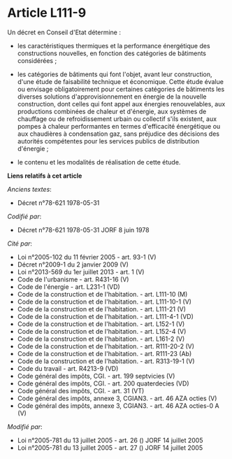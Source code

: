 # Article L111-9

Un décret en Conseil d'Etat détermine :

- les caractéristiques thermiques et la performance énergétique des constructions nouvelles, en fonction des catégories de
bâtiments considérées ;

- les catégories de bâtiments qui font l'objet, avant leur construction, d'une étude de faisabilité technique et économique.
Cette étude évalue ou envisage obligatoirement pour certaines catégories de bâtiments les diverses solutions
d'approvisionnement en énergie de la nouvelle construction, dont celles qui font appel aux énergies renouvelables, aux
productions combinées de chaleur et d'énergie, aux systèmes de chauffage ou de refroidissement urbain ou collectif s'ils
existent, aux pompes à chaleur performantes en termes d'efficacité énergétique ou aux chaudières à condensation gaz, sans
préjudice des décisions des autorités compétentes pour les services publics de distribution d'énergie ;

- le contenu et les modalités de réalisation de cette  étude.

**Liens relatifs à cet article**

_Anciens textes_:

  - Décret n°78-621 1978-05-31

_Codifié par_:

  - Décret n°78-621 1978-05-31 JORF 8 juin 1978

_Cité par_:

  - Loi n°2005-102 du 11 février 2005 - art. 93-1 (V)
  - Décret n°2009-1 du 2 janvier 2009 (V)
  - Loi n°2013-569 du 1er juillet 2013 - art. 1 (V)
  - Code de l'urbanisme - art. R431-16 (V)
  - Code de l'énergie - art. L231-1 (VD)
  - Code de la construction et de l'habitation. - art. L111-10 (M)
  - Code de la construction et de l'habitation. - art. L111-10-1 (V)
  - Code de la construction et de l'habitation. - art. L111-21 (V)
  - Code de la construction et de l'habitation. - art. L111-4-1 (VD)
  - Code de la construction et de l'habitation. - art. L152-1 (V)
  - Code de la construction et de l'habitation. - art. L152-4 (V)
  - Code de la construction et de l'habitation. - art. L161-2 (V)
  - Code de la construction et de l'habitation. - art. R111-20-2 (V)
  - Code de la construction et de l'habitation. - art. R111-23 (Ab)
  - Code de la construction et de l'habitation. - art. R313-19-1 (V)
  - Code du travail - art. R4213-9 (VD)
  - Code général des impôts, CGI. - art. 199 septvicies (V)
  - Code général des impôts, CGI. - art. 200 quaterdecies (VD)
  - Code général des impôts, CGI. - art. 31 (VT)
  - Code général des impôts, annexe 3, CGIAN3. - art. 46 AZA octies (V)
  - Code général des impôts, annexe 3, CGIAN3. - art. 46 AZA octies-0 A (V)

_Modifié par_:

  - Loi n°2005-781 du 13 juillet 2005 - art. 26 () JORF 14 juillet 2005
  - Loi n°2005-781 du 13 juillet 2005 - art. 27 () JORF 14 juillet 2005
